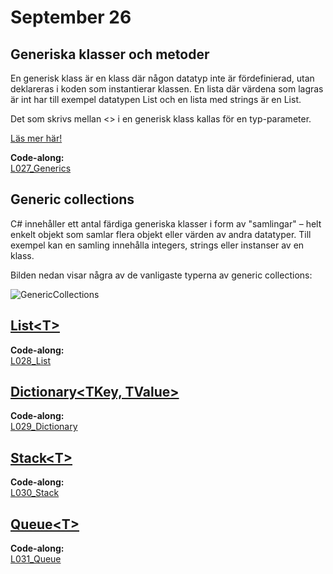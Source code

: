 # September 26

## Generiska klasser och metoder

En generisk klass är en klass där någon datatyp inte är fördefinierad, utan deklareras i koden som instantierar klassen. En lista där värdena som lagras är int har till exempel datatypen List<int> och en lista med strings är en List<string>.

Det som skrivs mellan <> i en generisk klass kallas för en typ-parameter.

[Läs mer här!](https://learn.microsoft.com/en-us/dotnet/csharp/fundamentals/types/generics)

**Code-along:**  
[L027_Generics](https://github.com/everyloop/NET24-Csharp/blob/master/Code-alongs/L027_Generics/Program.cs)

## Generic collections

C# innehåller ett antal färdiga generiska klasser i form av "samlingar" – helt enkelt objekt som samlar flera objekt eller värden av andra datatyper. Till exempel kan en samling innehålla integers, strings eller instanser av en klass.

Bilden nedan visar några av de vanligaste typerna av generic collections:

![GenericCollections](https://github.com/everyloop/NET24-Csharp/blob/master/Lecture-notes/Images/GenericCollections.png)

## [List\<T\>](https://learn.microsoft.com/en-us/dotnet/api/system.collections.generic.list-1?view=net-8.0)

**Code-along:**  
[L028_List](https://github.com/everyloop/NET24-Csharp/blob/master/Code-alongs/L028_List/Program.cs)

## [Dictionary\<TKey, TValue\>](https://learn.microsoft.com/en-us/dotnet/api/system.collections.generic.dictionary-2?view=net-8.0)

**Code-along:**  
[L029_Dictionary](https://github.com/everyloop/NET24-Csharp/blob/master/Code-alongs/L029_Dictionary/Program.cs)

## [Stack\<T\>](https://learn.microsoft.com/en-us/dotnet/api/system.collections.generic.stack-1?view=net-8.0)

**Code-along:**  
[L030_Stack](https://github.com/everyloop/NET24-Csharp/blob/master/Code-alongs/L030_Stack/Program.cs)

## [Queue\<T\>](https://learn.microsoft.com/en-us/dotnet/api/system.collections.generic.queue-1?view=net-8.0)

**Code-along:**  
[L031_Queue](https://github.com/everyloop/NET24-Csharp/blob/master/Code-alongs/L031_Queue/Program.cs)
